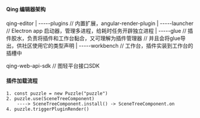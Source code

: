 #### Qing 编辑器架构

qing-editor
  |
  -----plugins // 内置扩展，angular-render-plugin
  |
  -----launcher   // Electron app 启动器，管理多进程，给耗时任务开辟独立进程
  |
  -----glue       // 插件胶水，负责将插件和工作台黏合，又可理解为插件管理器
                  // 并且会将glue导出，供社区使用它的类型声明
  |
  -----workbench  // 工作台，插件实装到工作台的插槽中

qing-web-api-sdk // 图轻平台接口SDK


#### 插件加载流程

```
1. const puzzle = new Puzzle("puzzle")
2. puzzle.use(SceneTreeComponent)
    ----> SceneTreeComponent.install() -> SceneTreeComponent.on
4. puzzle.triggerPluginRender()

```
